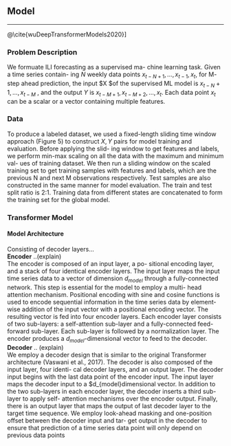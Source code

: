 ## Model
---
@\cite{wuDeepTransformerModels2020}]  
### Problem Description  
We formuate ILI forecasting as a supervised ma- chine learning task. Given a time series contain- ing $N$ weekly data points $x_{t−N+1},...,x_{t−1},x_t$, for M- step ahead prediction, the input $X $of the supervised ML model is $x_{t−N} +1 , ..., x_{t−M}$ , and the output $Y$ is $x_{t−M+1},x_{t−M+2},...,x_t$. Each data point $x_t$ can be a scalar or a vector containing multiple features.
### Data  
To produce a labeled dataset, we used a fixed-length sliding time window approach (Figure 5) to construct $X, Y$ pairs for model training and evaluation. Before applying the slid- ing window to get features and labels, we perform min-max scaling on all the data with the maximum and minimum val- ues of training dataset. We then run a sliding window on the scaled training set to get training samples with features and labels, which are the previous N and next M observations respectively. Test samples are also constructed in the same manner for model evaluation. The train and test split ratio is 2:1. Training data from different states are concatenated to form the training set for the global model.
### Transformer Model
#### Model Architecture
Consisting of decoder layers...  
__Encoder__ ..(explain)  
The encoder is composed of an input layer, a po- sitional encoding layer, and a stack of four identical encoder layers. The input layer maps the input time series data to a vector of dimension $d_{model}$ through a fully-connected network. This step is essential for the model to employ a multi- head attention mechanism. Positional encoding with sine and cosine functions is used to encode sequential information in the time series data by element-wise addition of the input vector with a positional encoding vector. The resulting vector is fed into four encoder layers. Each encoder layer consists of two sub-layers: a self-attention sub-layer and a fully-connected feed-forward sub-layer. Each sub-layer is followed by a normalization layer. The encoder produces a $d_{model}$-dimensional vector to feed to the decoder.
__Decoder__ .. (explain)  
We employ a decoder design that is similar to the original Transformer architecture (Vaswani et al., 2017). The decoder is also composed of the input layer, four identi- cal decoder layers, and an output layer. The decoder input begins with the last data point of the encoder input. The input layer maps the decoder input to a $d_{model}dimensional vector. In addition to the two sub-layers in each encoder layer, the decoder inserts a third sub-layer to apply self- attention mechanisms over the encoder output. Finally, there is an output layer that maps the output of last decoder layer to the target time sequence. We employ look-ahead masking and one-position offset between the decoder input and tar- get output in the decoder to ensure that prediction of a time series data point will only depend on previous data points

